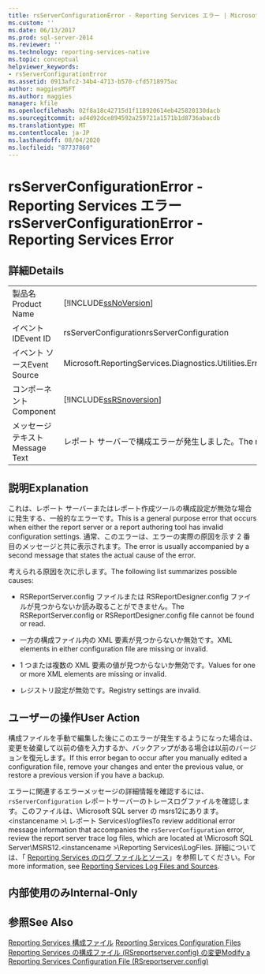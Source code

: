 ```yaml
---
title: rsServerConfigurationError - Reporting Services エラー | Microsoft Docs
ms.custom: ''
ms.date: 06/13/2017
ms.prod: sql-server-2014
ms.reviewer: ''
ms.technology: reporting-services-native
ms.topic: conceptual
helpviewer_keywords:
- rsServerConfigurationError
ms.assetid: 0913afc2-34b4-4713-b570-cfd5718975ac
author: maggiesMSFT
ms.author: maggies
manager: kfile
ms.openlocfilehash: 02f8a18c42715d1f118920614eb425820130dacb
ms.sourcegitcommit: ad4d92dce894592a259721a1571b1d8736abacdb
ms.translationtype: MT
ms.contentlocale: ja-JP
ms.lasthandoff: 08/04/2020
ms.locfileid: "87737860"
---
```

# <a name="rsserverconfigurationerror---reporting-services-error"></a><span data-ttu-id="28f1f-102">rsServerConfigurationError - Reporting Services エラー</span><span class="sxs-lookup"><span data-stu-id="28f1f-102">rsServerConfigurationError - Reporting Services Error</span></span>
    
## <a name="details"></a><span data-ttu-id="28f1f-103">詳細</span><span class="sxs-lookup"><span data-stu-id="28f1f-103">Details</span></span>  
  
|||  
|-|-|  
|<span data-ttu-id="28f1f-104">製品名</span><span class="sxs-lookup"><span data-stu-id="28f1f-104">Product Name</span></span>|[!INCLUDE[ssNoVersion](../../includes/ssnoversion-md.md)]|  
|<span data-ttu-id="28f1f-105">イベント ID</span><span class="sxs-lookup"><span data-stu-id="28f1f-105">Event ID</span></span>|<span data-ttu-id="28f1f-106">rsServerConfiguration</span><span class="sxs-lookup"><span data-stu-id="28f1f-106">rsServerConfiguration</span></span>|  
|<span data-ttu-id="28f1f-107">イベント ソース</span><span class="sxs-lookup"><span data-stu-id="28f1f-107">Event Source</span></span>|<span data-ttu-id="28f1f-108">Microsoft.ReportingServices.Diagnostics.Utilities.ErrorStrings</span><span class="sxs-lookup"><span data-stu-id="28f1f-108">Microsoft.ReportingServices.Diagnostics.Utilities.ErrorStrings</span></span>|  
|<span data-ttu-id="28f1f-109">コンポーネント</span><span class="sxs-lookup"><span data-stu-id="28f1f-109">Component</span></span>|[!INCLUDE[ssRSnoversion](../../includes/ssrsnoversion-md.md)]|  
|<span data-ttu-id="28f1f-110">メッセージ テキスト</span><span class="sxs-lookup"><span data-stu-id="28f1f-110">Message Text</span></span>|<span data-ttu-id="28f1f-111">レポート サーバーで構成エラーが発生しました。</span><span class="sxs-lookup"><span data-stu-id="28f1f-111">The report server has encountered a configuration error.</span></span>|  
  
## <a name="explanation"></a><span data-ttu-id="28f1f-112">説明</span><span class="sxs-lookup"><span data-stu-id="28f1f-112">Explanation</span></span>  
 <span data-ttu-id="28f1f-113">これは、レポート サーバーまたはレポート作成ツールの構成設定が無効な場合に発生する、一般的なエラーです。</span><span class="sxs-lookup"><span data-stu-id="28f1f-113">This is a general purpose error that occurs when either the report server or a report authoring tool has invalid configuration settings.</span></span> <span data-ttu-id="28f1f-114">通常、このエラーは、エラーの実際の原因を示す 2 番目のメッセージと共に表示されます。</span><span class="sxs-lookup"><span data-stu-id="28f1f-114">The error is usually accompanied by a second message that states the actual cause of the error.</span></span>  
  
 <span data-ttu-id="28f1f-115">考えられる原因を次に示します。</span><span class="sxs-lookup"><span data-stu-id="28f1f-115">The following list summarizes possible causes:</span></span>  
  
-   <span data-ttu-id="28f1f-116">RSReportServer.config ファイルまたは RSReportDesigner.config ファイルが見つからないか読み取ることができません。</span><span class="sxs-lookup"><span data-stu-id="28f1f-116">The RSReportServer.config or RSReportDesigner.config file cannot be found or read.</span></span>  
  
-   <span data-ttu-id="28f1f-117">一方の構成ファイル内の XML 要素が見つからないか無効です。</span><span class="sxs-lookup"><span data-stu-id="28f1f-117">XML elements in either configuration file are missing or invalid.</span></span>  
  
-   <span data-ttu-id="28f1f-118">1 つまたは複数の XML 要素の値が見つからないか無効です。</span><span class="sxs-lookup"><span data-stu-id="28f1f-118">Values for one or more XML elements are missing or invalid.</span></span>  
  
-   <span data-ttu-id="28f1f-119">レジストリ設定が無効です。</span><span class="sxs-lookup"><span data-stu-id="28f1f-119">Registry settings are invalid.</span></span>  
  
## <a name="user-action"></a><span data-ttu-id="28f1f-120">ユーザーの操作</span><span class="sxs-lookup"><span data-stu-id="28f1f-120">User Action</span></span>  
 <span data-ttu-id="28f1f-121">構成ファイルを手動で編集した後にこのエラーが発生するようになった場合は、変更を破棄して以前の値を入力するか、バックアップがある場合は以前のバージョンを復元します。</span><span class="sxs-lookup"><span data-stu-id="28f1f-121">If this error began to occur after you manually edited a configuration file, remove your changes and enter the previous value, or restore a previous version if you have a backup.</span></span>  
  
 <span data-ttu-id="28f1f-122">エラーに関連するエラーメッセージの詳細情報を確認するには、 `rsServerConfiguration` レポートサーバーのトレースログファイルを確認します。このファイルは、\Microsoft SQL server の msrs12にあります。 \<instancename >\ レポート Services\logfiles</span><span class="sxs-lookup"><span data-stu-id="28f1f-122">To review additional error message information that accompanies the `rsServerConfiguration` error, review the report server trace log files, which are located at \Microsoft SQL Server\MSRS12.\<instancename >\Reporting Services\LogFiles.</span></span> <span data-ttu-id="28f1f-123">詳細については、「 [Reporting Services のログ ファイルとソース](../report-server/reporting-services-log-files-and-sources.md)」を参照してください。</span><span class="sxs-lookup"><span data-stu-id="28f1f-123">For more information, see [Reporting Services Log Files and Sources](../report-server/reporting-services-log-files-and-sources.md).</span></span>  
  
## <a name="internal-only"></a><span data-ttu-id="28f1f-124">内部使用のみ</span><span class="sxs-lookup"><span data-stu-id="28f1f-124">Internal-Only</span></span>  
  
## <a name="see-also"></a><span data-ttu-id="28f1f-125">参照</span><span class="sxs-lookup"><span data-stu-id="28f1f-125">See Also</span></span>  
 <span data-ttu-id="28f1f-126">[Reporting Services 構成ファイル](../report-server/reporting-services-configuration-files.md) </span><span class="sxs-lookup"><span data-stu-id="28f1f-126">[Reporting Services Configuration Files](../report-server/reporting-services-configuration-files.md) </span></span>  
 [<span data-ttu-id="28f1f-127">Reporting Services の構成ファイル &#40;RSreportserver.config&#41; の変更</span><span class="sxs-lookup"><span data-stu-id="28f1f-127">Modify a Reporting Services Configuration File &#40;RSreportserver.config&#41;</span></span>](../report-server/modify-a-reporting-services-configuration-file-rsreportserver-config.md)  
  
  
